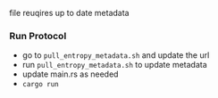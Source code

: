 file reuqires up to date metadata

### Run Protocol 

* go to ```pull_entropy_metadata.sh``` and update the url
* run ```pull_entropy_metadata.sh``` to update metadata
* update main.rs as needed
* ```cargo run```